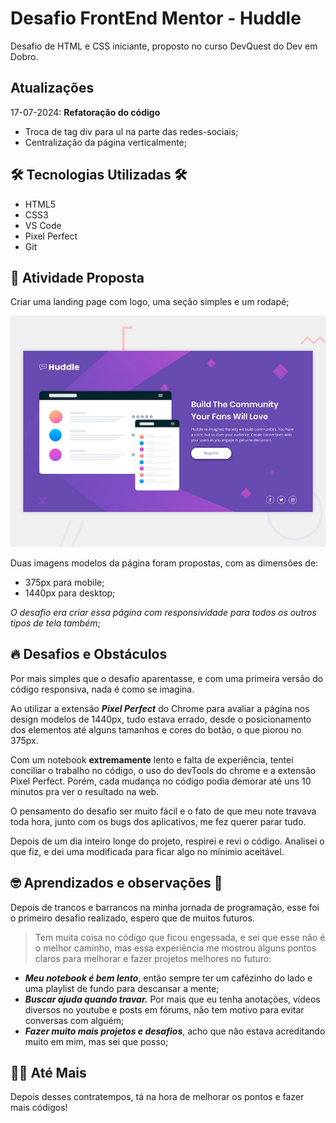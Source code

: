 # Desafio FrontEnd Mentor - Huddle
Desafio de HTML e CSS iniciante, proposto no curso DevQuest do Dev em Dobro.

## Atualizações
17-07-2024: **Refatoração do código**
- Troca de tag div para ul na parte das redes-sociais;
- Centralização da página verticalmente;

## 🛠 Tecnologias Utilizadas 🛠
- HTML5
- CSS3
- VS Code
- Pixel Perfect
- Git

## 🧩 Atividade Proposta
Criar uma landing page com logo, uma seção simples e um rodapé;

[<img src="src/design/desktop-preview.jpg" alt="Design desktop proposto do projeto Huddle">](https://www.frontendmentor.io/challenges/huddle-landing-page-with-a-single-introductory-section-B_2Wvxgi0)

Duas imagens modelos da página foram propostas, com as dimensões de:
- 375px para mobile;
- 1440px para desktop;

_O desafio era criar essa página com responsividade para todos os outros tipos de tela também_;

## 🔥 Desafios e Obstáculos
Por mais simples que o desafio aparentasse, e com uma primeira versão do código responsiva, nada é como se imagina.

Ao utilizar a extensão **_Pixel Perfect_** do Chrome para avaliar a página nos design modelos de 1440px, tudo estava errado, desde o posicionamento dos elementos até alguns tamanhos e cores do botão, o que piorou no 375px.

Com um notebook **extremamente** lento e falta de experiência, tentei conciliar o trabalho no código, o uso do devTools do chrome e a extensão Pixel Perfect. Porém, cada mudança no código podia demorar até uns 10 minutos pra ver o resultado na web.

O pensamento do desafio ser muito fácil e o fato de que meu note travava toda hora, junto com os bugs dos aplicativos, me fez querer parar tudo.

Depois de um dia inteiro longe do projeto, respirei e revi o código. Analisei o que fiz, e dei uma modificada para ficar algo no mínimio aceitável.

## 🤓 Aprendizados e observações 🧐
Depois de trancos e barrancos na minha jornada de programação, esse foi o primeiro desafio realizado, espero que de muitos futuros.

> Tem muita coisa no código que ficou engessada, e sei que esse não é o melhor caminho, mas essa experiência me mostrou alguns pontos claros para melhorar e fazer projetos melhores no futuro:

- **_Meu notebook é bem lento_**, então sempre ter um cafézinho do lado e uma playlist de fundo para descansar a mente;
- **_Buscar ajuda quando travar._** Por mais que eu tenha anotações, vídeos diversos no youtube e posts em fórums, não tem motivo para evitar conversas com alguém;
- **_Fazer muito mais projetos e desafios_**, acho que não estava acreditando muito em mim, mas sei que posso;

## 💪🏼 Até Mais
Depois desses contratempos, tá na hora de melhorar os pontos e fazer mais códigos!